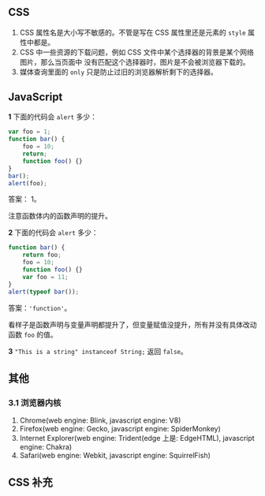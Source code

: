 #

## CSS

1. CSS 属性名是大小写不敏感的。不管是写在 CSS 属性里还是元素的 `style` 属性中都是。   
2. CSS 中一些资源的下载问题，例如 CSS 文件中某个选择器的背景是某个网络图片，那么当页面中
没有匹配这个选择器时，图片是不会被浏览器下载的。
3. 媒体查询里面的 `only` 只是防止过旧的浏览器解析剩下的选择器。

## JavaScript

**1** 下面的代码会 `alert` 多少：   

```javascript
var foo = 1;
function bar() {
	foo = 10;
	return;
	function foo() {}
}
bar();
alert(foo);
```   

答案： 1。    

注意函数体内的函数声明的提升。    

**2** 下面的代码会 `alert` 多少：    

```javascript
function bar() {
    return foo;
    foo = 10;
    function foo() {}
    var foo = 11;
}
alert(typeof bar());
```    

答案：`'function'`。    

看样子是函数声明与变量声明都提升了，但变量赋值没提升，所有并没有具体改动函数 `foo` 的值。    

**3** `"This is a string" instanceof String;` 返回 `false`。

## 其他

### 3.1 浏览器内核

1. Chrome(web engine: Blink, javascript engine: V8)
2. Firefox(web engine: Gecko, javascript engine: SpiderMonkey)
3. Internet Explorer(web engine: Trident(edge 上是: EdgeHTML), javascript engine: Chakra)
4. Safari(web engine: Webkit, javascript engine: SquirrelFish)

## CSS 补充

###
